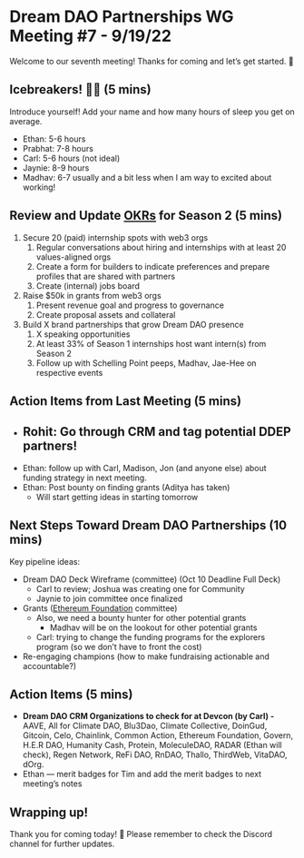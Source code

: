 # Dream DAO Partnerships WG Meeting #7 - 9/19/22

Welcome to our seventh meeting! Thanks for coming and let’s get started. 🚀

## Icebreakers! 🧊🔨 (5 mins)

Introduce yourself! Add your name and how many hours of sleep you get on average.

- Ethan: 5-6 hours
- Prabhat: 7-8 hours
- Carl: 5-6 hours (not ideal)
- Jaynie: 8-9 hours
- Madhav: 6-7 usually and a bit less when I am way to excited about working!

## Review and Update [OKRs](https://asana.com/resources/okr-meaning) for Season 2 (5 mins)

1. Secure 20 (paid) internship spots with web3 orgs
    1. Regular conversations about hiring and internships with at least 20 values-aligned orgs
    2. Create a form for builders to indicate preferences and prepare profiles that are shared with partners
    3. Create (internal) jobs board
2. Raise $50k in grants from web3 orgs
    1. Present revenue goal and progress to governance
    2. Create proposal assets and collateral
3. Build X brand partnerships that grow Dream DAO presence
    1. X speaking opportunities
    2. At least 33% of Season 1 internships host want intern(s) from Season 2
    3. Follow up with Schelling Point peeps, Madhav, Jae-Hee on respective events

## Action Items from Last Meeting (5 mins)

- Rohit: Go through CRM and tag potential DDEP partners!
    - 
- Ethan: follow up with Carl, Madison, Jon (and anyone else) about funding strategy in next meeting.
- Ethan: Post bounty on finding grants (Aditya has taken)
    - Will start getting ideas in starting tomorrow

## Next Steps Toward Dream DAO Partnerships (10 mins)

Key pipeline ideas:

- Dream DAO Deck Wireframe (committee) (Oct 10 Deadline Full Deck)
    - Carl to review; Joshua was creating one for Community
    - Jaynie to join committee once finalized
- Grants ([Ethereum Foundation](https://esp.ethereum.foundation/applicants/small-grants) committee)
    - Also, we need a bounty hunter for other potential grants
        - Madhav will be on the lookout for other potential grants
    - Carl: trying to change the funding programs for the explorers program (so we don’t have to front the cost)
- Re-engaging champions (how to make fundraising actionable and accountable?)

## Action Items (5 mins)

- **Dream DAO CRM Organizations to check for at Devcon (by Carl) -** 
AAVE, All for Climate DAO, Blu3Dao, Climate Collective, DoinGud, Gitcoin, Celo, Chainlink, Common Action, Ethereum Foundation, Govern, H.E.R DAO, Humanity Cash, Protein, MoleculeDAO, RADAR (Ethan will check), Regen Network, ReFi DAO, RnDAO, Thallo, ThirdWeb, VitaDAO, dOrg.
- Ethan — merit badges for Tim and add the merit badges to next meeting’s notes

   

## Wrapping up!

Thank you for coming today! 🌮
Please remember to check the Discord channel for further updates.